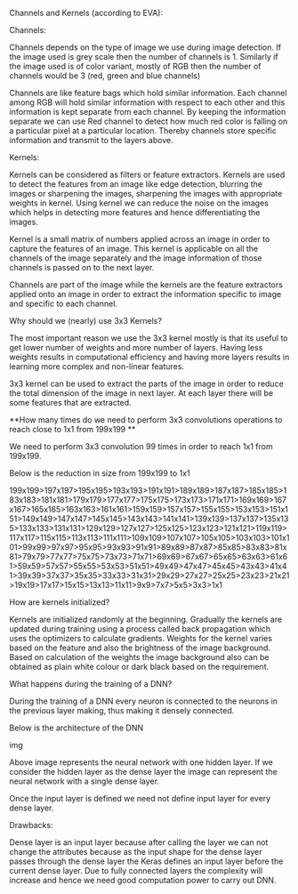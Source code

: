 Channels and Kernels (according to EVA):

Channels:

Channels depends on the type of image we use during image detection. If the image used is grey scale then the number of channels is 1. Similarly if the image used is of color variant, mostly of RGB then the number of channels would be 3 (red, green and blue channels)

Channels are like feature bags which hold similar information. Each channel among RGB will hold similar information with respect to each other and this information is kept separate from each channel. By keeping the information separate we can use Red channel to detect how much red color is falling on a particular pixel at a particular location. Thereby channels store specific information and transmit to the layers above.

Kernels:

Kernels can be considered as filters or feature extractors. Kernels are used to detect the features from an image like edge detection, blurring the images or sharpening the images, sharpening the images with appropriate weights in kernel. Using kernel we can reduce the noise on the images which helps in detecting more features and hence differentiating the images.

Kernel is a small matrix of numbers applied across an image in order to capture the features of an image. This kernel is applicable on all the channels of the image separately and the image information of those channels is passed on to the next layer.

Channels are part of the image while the kernels are the feature extractors applied onto an image in order to extract the information specific to image and specific to each channel.

Why should we (nearly) use 3x3 Kernels?

The most important reason we use the 3x3 kernel mostly is that its useful to get lower number of weights and more number of layers. Having less weights results in computational efficiency and having more layers results in learning more complex and non-linear features.

3x3 kernel can be used to extract the parts of the image in order to reduce the total dimension of the image in next layer. At each layer there will be some features that are extracted.

**How many times do we need to perform 3x3 convolutions operations to reach close to 1x1 from 199x199 **

We need to perform 3x3 convolution 99 times in order to reach 1x1 from 199x199.

Below is the reduction in size from 199x199 to 1x1

199x199>197x197>195x195>193x193>191x191>189x189>187x187>185x185>183x183>181x181>179x179>177x177>175x175>173x173>171x171>169x169>167x167>165x165>163x163>161x161>159x159>157x157>155x155>153x153>151x151>149x149>147x147>145x145>143x143>141x141>139x139>137x137>135x135>133x133>131x131>129x129>127x127>125x125>123x123>121x121>119x119>117x117>115x115>113x113>111x111>109x109>107x107>105x105>103x103>101x101>99x99>97x97>95x95>93x93>91x91>89x89>87x87>85x85>83x83>81x81>79x79>77x77>75x75>73x73>71x71>69x69>67x67>65x65>63x63>61x61>59x59>57x57>55x55>53x53>51x51>49x49>47x47>45x45>43x43>41x41>39x39>37x37>35x35>33x33>31x31>29x29>27x27>25x25>23x23>21x21>19x19>17x17>15x15>13x13>11x11>9x9>7x7>5x5>3x3>1x1

How are kernels initialized?

Kernels are initialized randomly at the beginning. Gradually the kernels are updated during training using a process called back propagation which uses the optimizers to calculate gradients. Weights for the kernel varies based on the feature and also the brightness of the image background. Based on calculation of the weights the image background also can be obtained as plain white colour or dark black based on the requirement.

What happens during the training of a DNN?

During the training of a DNN every neuron is connected to the neurons in the previous layer making, thus making it densely connected.

Below is the architecture of the DNN

img

Above image represents the neural network with one hidden layer. If we consider the hidden layer as the dense layer the image can represent the neural network with a single dense layer.

Once the input layer is defined we need not define input layer for every dense layer.

Drawbacks:

Dense layer is an input layer because after calling the layer we can not change the attributes because as the input shape for the dense layer passes through the dense layer the Keras defines an input layer before the current dense layer.
Due to fully connected layers the complexity will increase and hence we need good computation power to carry out DNN.
